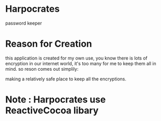 Harpocrates
===========

password keeper

# Reason for Creation 

this application is created for my own use, you know there is lots of encryption in our internet world, it's too many for 
me to keep them all in mind. so reson comes out simplily:
  
  making a relatively safe place to keep all the encryptions.

# Note : Harpocrates use ReactiveCocoa libary
